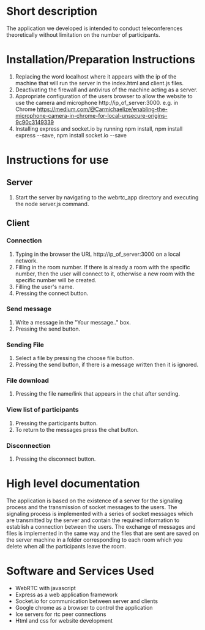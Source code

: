 # Short description
The application we developed is intended to conduct teleconferences theoretically without limitation on the number of participants.

# Installation/Preparation Instructions
1. Replacing the word localhost where it appears with the ip of the machine that will run the server in the index.html and client.js files.
2. Deactivating the firewall and antivirus of the machine acting as a server.
3. Appropriate configuration of the users browser to allow the website to use the camera and microphone http://ip_of_server:3000. e.g. in Chrome https://medium.com/@Carmichaelize/enabling-the-microphone-camera-in-chrome-for-local-unsecure-origins-9c90c3149339
4. Installing express and socket.io by running npm install, npm install express --save, npm install socket.io --save

# Instructions for use 
## Server
1. Start the server by navigating to the webrtc_app directory and executing the node server.js command.
## Client
### Connection
1. Typing in the browser the URL http://ip_of_server:3000 on a local network.
2. Filling in the room number. If there is already a room with the specific number, then the user will connect to it, otherwise a new room with the specific number will be created.
3. Filling the user's name. 
4. Pressing the connect button.
### Send message
1. Write a message in the "Your message.." box.
2. Pressing the send button.
### Sending File
1. Select a file by pressing the choose file button.
2. Pressing the send button, if there is a message written then it is ignored.
### File download
1. Pressing the file name/link that appears in the chat after sending.
### View list of participants
1. Pressing the participants button.
2. To return to the messages press the chat button.
### Disconnection
1. Pressing the disconnect button.

# High level documentation
The application is based on the existence of a server for the signaling process and the transmission of socket messages to the users. The signaling process is implemented with a series of socket messages which are transmitted by the server and contain the required information to establish a connection between the users. The exchange of messages and files is implemented in the same way and the files that are sent are saved on the server machine in a folder corresponding to each room which you delete when all the participants leave the room.


# Software and Services Used
* WebRTC with javascript
* Express as a web application framework
* Socket.io for communication between server and clients
* Google chrome as a browser to control the application
* Ice servers for rtc peer connections
* Html and css for website development
